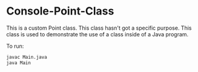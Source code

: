 # Console-Point-Class
This is a custom Point class.
This class hasn't got a specific purpose.
This class is used to demonstrate the use of a class inside of a Java program.

To run:
``` bash
javac Main.java
java Main
```
